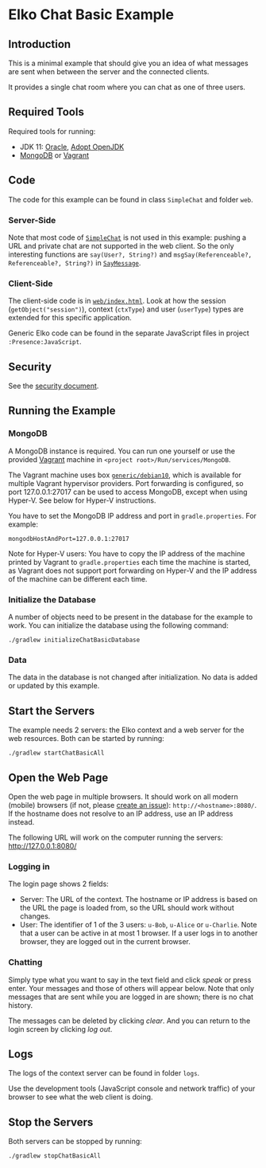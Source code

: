 # Elko Chat Basic Example

## Introduction

This is a minimal example that should give you an idea of what messages are sent when between the server and the connected clients.

It provides a single chat room where you can chat as one of three users.

## Required Tools

Required tools for running:

* JDK 11: [Oracle](https://www.oracle.com/java/technologies/javase-downloads.html), [Adopt OpenJDK](https://adoptopenjdk.net/)
* [MongoDB](https://www.mongodb.com/) or [Vagrant](https://www.vagrantup.com/)

## Code 

The code for this example can be found in class `SimpleChat` and folder `web`.

### Server-Side

Note that most code of [`SimpleChat`](../../Example/src/main/kotlin/com/example/game/mods/SimpleChat.kt) is not used in this example: pushing a URL and private chat are not supported in the web client. So the only interesting functions are `say(User?, String?)` and `msgSay(Referenceable?, Referenceable?, String?)` in [`SayMessage`](../../Example/src/main/kotlin/com/example/game/mods/SayMessage.kt).

### Client-Side

The client-side code is in [`web/index.html`](web/index.html). Look at how the session (`getObject("session")`), context (`ctxType`) and user (`userType`) types are extended for this specific application.

Generic Elko code can be found in the separate JavaScript files in project `:Presence:JavaScript`.

## Security

See the [security document](SECURITY.md).

## Running the Example

### MongoDB

A MongoDB instance is required. You can run one yourself or use the provided [Vagrant](https://www.vagrantup.com/) machine in `<project root>/Run/services/MongoDB`.

The Vagrant machine uses box [`generic/debian10`](https://app.vagrantup.com/generic/boxes/debian10), which is available for multiple Vagrant hypervisor providers. Port forwarding is configured, so port 127.0.0.1:27017 can be used to access MongoDB, except when using Hyper-V. See below for Hyper-V instructions.

You have to set the MongoDB IP address and port in `gradle.properties`. For example:

````properties
mongodbHostAndPort=127.0.0.1:27017
````

Note for Hyper-V users: You have to copy the IP address of the machine printed by Vagrant to `gradle.properties` each time the machine is started, as Vagrant does not support port forwarding on Hyper-V and the IP address of the machine can be different each time.

### Initialize the Database

A number of objects need to be present in the database for the example to work. You can initialize the database using the following command:

````shell script
./gradlew initializeChatBasicDatabase 
````

### Data

The data in the database is not changed after initialization. No data is added or updated by this example.

## Start the Servers

The example needs 2 servers: the Elko context and a web server for the web resources. Both can be started by running:

````shell script
./gradlew startChatBasicAll 
````

## Open the Web Page

Open the web page in multiple browsers. It should work on all modern (mobile) browsers (if not, please [create an issue](https://github.com/jstuyts/Elko/issues/new)): `http://<hostname>:8080/`. If the hostname does not resolve to an IP address, use an IP address instead.

The following URL will work on the computer running the servers: http://127.0.0.1:8080/

### Logging in

The login page shows 2 fields:

- Server: The URL of the context. The hostname or IP address is based on the URL the page is loaded from, so the URL should work without changes.
- User: The identifier of 1 of the 3 users: `u-Bob`, `u-Alice` or `u-Charlie`. Note that a user can be active in at most 1 browser. If a user logs in to another browser, they are logged out in the current browser.

### Chatting

Simply type what you want to say in the text field and click _speak_ or press enter. Your messages and those of others will appear below. Note that only messages that are sent while you are logged in are shown; there is no chat history.

The messages can be deleted by clicking _clear_. And you can return to the login screen by clicking _log out_.

## Logs

The logs of the context server can be found in folder `logs`.

Use the development tools (JavaScript console and network traffic) of your browser to see what the web client is doing. 

## Stop the Servers

Both servers can be stopped by running:

````shell script
./gradlew stopChatBasicAll 
````

